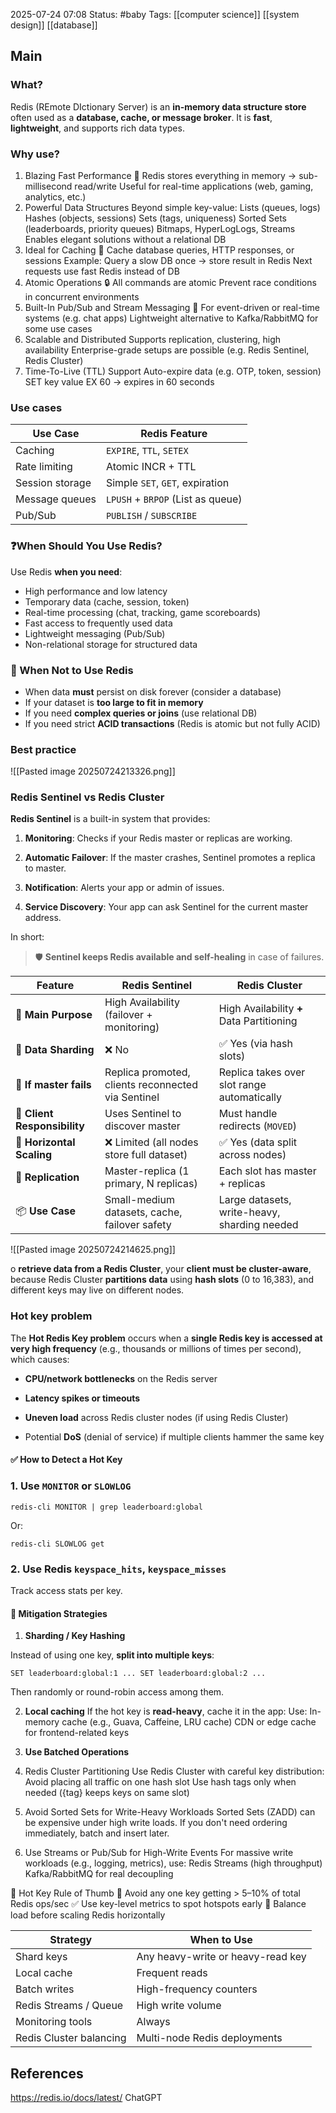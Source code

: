 2025-07-24 07:08
Status: #baby
Tags: [[computer science]] [[system design]] [[database]]
## Main
### What? 
Redis (REmote DIctionary Server) is an **in-memory data structure store** often used as a **database, cache, or message broker**. It is **fast**, **lightweight**, and supports rich data types.
### Why use? 
1. Blazing Fast Performance 🚀
Redis stores everything in memory → sub-millisecond read/write
Useful for real-time applications (web, gaming, analytics, etc.)
2. Powerful Data Structures
Beyond simple key-value:
Lists (queues, logs)
Hashes (objects, sessions)
Sets (tags, uniqueness)
Sorted Sets (leaderboards, priority queues)
Bitmaps, HyperLogLogs, Streams
Enables elegant solutions without a relational DB
3. Ideal for Caching 🔁
Cache database queries, HTTP responses, or sessions
Example:
Query a slow DB once → store result in Redis
Next requests use fast Redis instead of DB
4. Atomic Operations 🔒
All commands are atomic
Prevent race conditions in concurrent environments
5. Built-In Pub/Sub and Stream Messaging 📢
For event-driven or real-time systems (e.g. chat apps)
Lightweight alternative to Kafka/RabbitMQ for some use cases
6. Scalable and Distributed
Supports replication, clustering, high availability
Enterprise-grade setups are possible (e.g. Redis Sentinel, Redis Cluster)
7. Time-To-Live (TTL) Support
Auto-expire data (e.g. OTP, token, session)
SET key value EX 60 → expires in 60 seconds

### Use cases 

| Use Case        | Redis Feature                     |
| --------------- | --------------------------------- |
| Caching         | `EXPIRE`, `TTL`, `SETEX`          |
| Rate limiting   | Atomic INCR + TTL                 |
| Session storage | Simple `SET`, `GET`, expiration   |
| Message queues  | `LPUSH` + `BRPOP` (List as queue) |
| Pub/Sub         | `PUBLISH` / `SUBSCRIBE`           |

### ❓When Should You Use Redis?

Use Redis **when you need**:
- High performance and low latency
- Temporary data (cache, session, token)
- Real-time processing (chat, tracking, game scoreboards)
- Fast access to frequently used data
- Lightweight messaging (Pub/Sub)
- Non-relational storage for structured data


### 🚫 When **Not** to Use Redis

- When data **must** persist on disk forever (consider a database)
- If your dataset is **too large to fit in memory**
- If you need **complex queries or joins** (use relational DB)
- If you need strict **ACID transactions** (Redis is atomic but not fully ACID)

### Best practice

![[Pasted image 20250724213326.png]]
### Redis Sentinel vs Redis Cluster

**Redis Sentinel** is a built-in system that provides:

1. **Monitoring**: Checks if your Redis master or replicas are working.
    
2. **Automatic Failover**: If the master crashes, Sentinel promotes a replica to master.
    
3. **Notification**: Alerts your app or admin of issues.
    
4. **Service Discovery**: Your app can ask Sentinel for the current master address.
    

In short:

> 🛡️ **Sentinel keeps Redis available and self-healing** in case of failures.

| Feature                      | **Redis Sentinel**                                 | **Redis Cluster**                            |
| ---------------------------- | -------------------------------------------------- | -------------------------------------------- |
| 🧱 **Main Purpose**          | High Availability (failover + monitoring)          | High Availability **+** Data Partitioning    |
| 🧠 **Data Sharding**         | ❌ No                                               | ✅ Yes (via hash slots)                       |
| 🤕 **If master fails**       | Replica promoted, clients reconnected via Sentinel | Replica takes over slot range automatically  |
| 🔁 **Client Responsibility** | Uses Sentinel to discover master                   | Must handle redirects (`MOVED`)              |
| 🧮 **Horizontal Scaling**    | ❌ Limited (all nodes store full dataset)           | ✅ Yes (data split across nodes)              |
| 👥 **Replication**           | Master-replica (1 primary, N replicas)             | Each slot has master + replicas              |
| 📦 **Use Case**              | Small-medium datasets, cache, failover safety      | Large datasets, write-heavy, sharding needed |

![[Pasted image 20250724214625.png]]

o **retrieve data from a Redis Cluster**, your **client must be cluster-aware**, because Redis Cluster **partitions data** using **hash slots** (0 to 16,383), and different keys may live on different nodes.

### Hot key problem

The **Hot Redis Key problem** occurs when a **single Redis key is accessed at very high frequency** (e.g., thousands or millions of times per second), which causes:

- **CPU/network bottlenecks** on the Redis server
    
- **Latency spikes or timeouts**
    
- **Uneven load** across Redis cluster nodes (if using Redis Cluster)
    
- Potential **DoS** (denial of service) if multiple clients hammer the same key

#### ✅ How to Detect a Hot Key

### 1. **Use `MONITOR` or `SLOWLOG`**

`redis-cli MONITOR | grep leaderboard:global`

Or:

`redis-cli SLOWLOG get`
### 2. **Use Redis `keyspace_hits`, `keyspace_misses`**

Track access stats per key.
#### 🔧 Mitigation Strategies

1. **Sharding / Key Hashing**

Instead of using one key, **split into multiple keys**:

`SET leaderboard:global:1 ... SET leaderboard:global:2 ...`

Then randomly or round-robin access among them.

2. **Local caching**
   If the hot key is **read-heavy**, cache it in the app:
   Use:
In-memory cache (e.g., Guava, Caffeine, LRU cache)
CDN or edge cache for frontend-related keys
3. **Use Batched Operations** 
4. Redis Cluster Partitioning
Use Redis Cluster with careful key distribution:
Avoid placing all traffic on one hash slot
Use hash tags only when needed ({tag} keeps keys on same slot)

5. Avoid Sorted Sets for Write-Heavy Workloads
Sorted Sets (ZADD) can be expensive under high write loads.
If you don't need ordering immediately, batch and insert later.

6. Use Streams or Pub/Sub for High-Write Events
For massive write workloads (e.g., logging, metrics), use:
Redis Streams (high throughput)
Kafka/RabbitMQ for real decoupling

🧠 Hot Key Rule of Thumb
🚫 Avoid any one key getting > 5–10% of total Redis ops/sec
✅ Use key-level metrics to spot hotspots early
🔄 Balance load before scaling Redis horizontally

|Strategy|When to Use|
|---|---|
|Shard keys|Any heavy-write or heavy-read key|
|Local cache|Frequent reads|
|Batch writes|High-frequency counters|
|Redis Streams / Queue|High write volume|
|Monitoring tools|Always|
|Redis Cluster balancing|Multi-node Redis deployments|

## References
https://redis.io/docs/latest/
ChatGPT